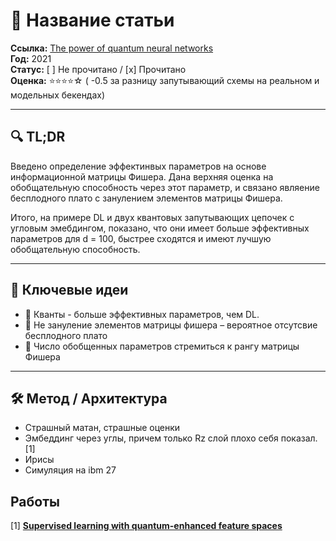 # 📝 Название статьи

**Ссылка:** [The power of quantum neural networks](https://arxiv.org/pdf/2011.00027)  
**Год:** 2021  
**Статус:** [ ] Не прочитано / [x] Прочитано  
**Оценка:** ⭐️⭐️⭐️⭐️☆ ( -0.5 за разницу запутывающий схемы на реальном и модельных бекендах)

---

## 🔍 TL;DR

Введено определение эффектинвых параметров на основе информационной матрицы Фишера. Дана верхняя оценка на обобщательную способность через этот параметр, и связано являение бесплодного плато с занулением элементов матрицы Фишера.

Итого, на примере DL и двух квантовых запутывающих цепочек с угловым эмебдингом, показано, что они имеет больше эффективных параметров для d = 100, быстрее сходятся и имеют лучшую обобщательную способность.

---

## 🧠 Ключевые идеи

- 📌 Кванты - больше эффективных параметров, чем DL.
- 📌 Не зануление элементов матрицы фишера – вероятное отсутсвие бесплодного плато
- 📌 Число обобщенных параметров стремиться к рангу матрицы Фишера

---

## 🛠️ Метод / Архитектура

- Страшный матан, страшные оценки
- Эмбеддинг через углы, причем только Rz слой плохо себя показал. [1]
- Ирисы
- Симуляция на ibm 27

## Работы

[1] **[Supervised learning with quantum-enhanced feature spaces](http://dx.doi.org/10.1038/s41586-019-0980-2)**

